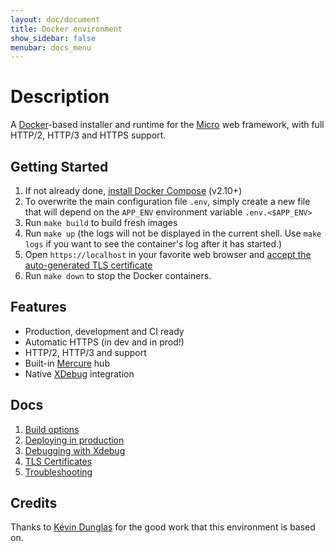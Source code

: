 ```yaml
---
layout: doc/document
title: Docker environment
show_sidebar: false
menubar: docs_menu
---
```


# Description

A [Docker](https://www.docker.com/)-based installer and runtime for the [Micro](https://micro-php.net) web framework, with full HTTP/2, HTTP/3 and HTTPS support.

## Getting Started

1. If not already done, [install Docker Compose](https://docs.docker.com/compose/install/) (v2.10+)
2. To overwrite the main configuration file `.env`, simply create a new file that will depend on the `APP_ENV` environment variable `.env.<$APP_ENV>`
3. Run `make build` to build fresh images
4. Run `make up` (the logs will not be displayed in the current shell. Use `make logs` if you want to see the container's log after it has started.)
5. Open `https://localhost` in your favorite web browser and [accept the auto-generated TLS certificate](https://stackoverflow.com/a/15076602/1352334)
6. Run `make down` to stop the Docker containers.

## Features

* Production, development and CI ready
* Automatic HTTPS (in dev and in prod!)
* HTTP/2, HTTP/3 and support
* Built-in [Mercure](https://symfony.com/doc/current/mercure.html) hub
* Native [XDebug](docs/xdebug.md) integration

## Docs

1. [Build options](docs/build.md)
2. [Deploying in production](docs/production.md)
3. [Debugging with Xdebug](docs/xdebug.md)
4. [TLS Certificates](docs/tls.md)
5. [Troubleshooting](docs/troubleshooting.md)

## Credits
Thanks to [Kévin Dunglas](https://github.com/dunglas) for the good work that this environment is based on.